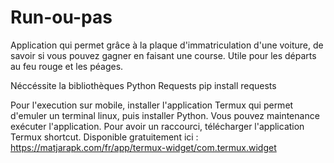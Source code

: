 # Run-ou-pas
Application qui permet grâce à la plaque d'immatriculation d'une voiture, de savoir si vous pouvez gagner en faisant une course. Utile pour les départs au feu rouge et les péages.

Néccéssite la bibliothèques Python Requests
	pip install requests

Pour l'execution sur mobile, installer l'application Termux qui permet d'emuler un terminal linux, puis installer Python. Vous pouvez maintenance exécuter l'application. Pour avoir un raccourci, télécharger l'application Termux shortcut.
Disponible gratuitement ici : https://matjarapk.com/fr/app/termux-widget/com.termux.widget

